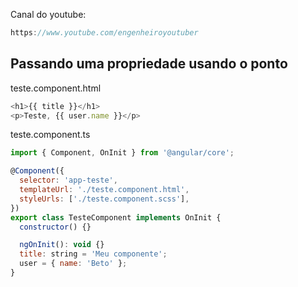 Canal do youtube:

```js
https://www.youtube.com/engenheiroyoutuber
```

## Passando uma propriedade usando o ponto

teste.component.html

```js
<h1>{{ title }}</h1>
<p>Teste, {{ user.name }}</p>
```

teste.component.ts

```js
import { Component, OnInit } from '@angular/core';

@Component({
  selector: 'app-teste',
  templateUrl: './teste.component.html',
  styleUrls: ['./teste.component.scss'],
})
export class TesteComponent implements OnInit {
  constructor() {}

  ngOnInit(): void {}
  title: string = 'Meu componente';
  user = { name: 'Beto' };
}
```
